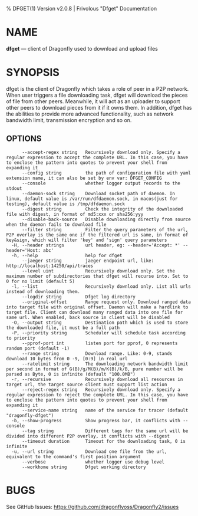 % DFGET(1) Version v2.0.8 | Frivolous "Dfget" Documentation

# NAME

**dfget** — client of Dragonfly used to download and upload files

# SYNOPSIS

dfget is the client of Dragonfly which takes a role of peer in a P2P network. When user triggers a file downloading
task, dfget will download the pieces of file from other peers. Meanwhile, it will act as an uploader to support other
peers to download pieces from it if it owns them. In addition, dfget has the abilities to provide more advanced
functionality, such as network bandwidth limit, transmission encryption and so on.

## OPTIONS

```shell
      --accept-regex string   Recursively download only. Specify a regular expression to accept the complete URL. In this case, you have to enclose the pattern into quotes to prevent your shell from expanding it
      --config string         the path of configuration file with yaml extension name, it can also be set by env var: DFGET_CONFIG
      --console               whether logger output records to the stdout
      --daemon-sock string    Download socket path of daemon. In linux, default value is /var/run/dfdaemon.sock, in macos(just for testing), default value is /tmp/dfdaemon.sock
      --digest string         Check the integrity of the downloaded file with digest, in format of md5:xxx or sha256:yyy
      --disable-back-source   Disable downloading directly from source when the daemon fails to download file
      --filter string         Filter the query parameters of the url, P2P overlay is the same one if the filtered url is same, in format of key&sign, which will filter 'key' and 'sign' query parameters
  -H, --header strings        url header, eg: --header='Accept: *' --header='Host: abc'
  -h, --help                  help for dfget
      --jaeger string         jaeger endpoint url, like: http://localhost:14250/api/traces
      --level uint            Recursively download only. Set the maximum number of subdirectories that dfget will recurse into. Set to 0 for no limit (default 5)
  -l, --list                  Recursively download only. List all urls instead of downloading them.
      --logdir string         Dfget log directory
      --original-offset       Range request only. Download ranged data into target file with original offset. Daemon will make a hardlink to target file. Client can download many ranged data into one file for same url. When enabled, back source in client will be disabled
  -O, --output string         Destination path which is used to store the downloaded file, it must be a full path
  -P, --priority string       Scheduler will schedule task according to priority
      --pprof-port int        listen port for pprof, 0 represents random port (default -1)
      --range string          Download range. Like: 0-9, stands download 10 bytes from 0 -9, [0:9] in real url
      --ratelimit string      The downloading network bandwidth limit per second in format of G(B)/g/M(B)/m/K(B)/k/B, pure number will be parsed as Byte, 0 is infinite (default "100.0MB")
  -r, --recursive             Recursively download all resources in target url, the target source client must support list action
      --reject-regex string   Recursively download only. Specify a regular expression to reject the complete URL. In this case, you have to enclose the pattern into quotes to prevent your shell from expanding it
      --service-name string   name of the service for tracer (default "dragonfly-dfget")
  -b, --show-progress         Show progress bar, it conflicts with --console
      --tag string            Different tags for the same url will be divided into different P2P overlay, it conflicts with --digest
      --timeout duration      Timeout for the downloading task, 0 is infinite
  -u, --url string            Download one file from the url, equivalent to the command's first position argument
      --verbose               whether logger use debug level
      --workhome string       Dfget working directory
```

# BUGS

See GitHub Issues: <https://github.com/dragonflyoss/Dragonfly2/issues>
